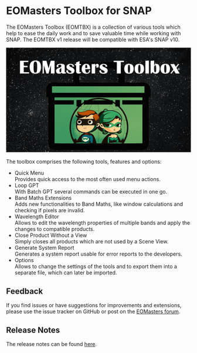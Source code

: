 EOMasters Toolbox for SNAP
==========================

The EOMasters Toolbox (EOMTBX) is a collection of various tools which help to ease the daily work and to save valuable
time while working with SNAP. The EOMTBX v1 release will be compatible with ESA's SNAP v10. 

![about-eomtbx-logo.png](src/main/resources/org/eomasters/eomtbx/about-eomtbx-logo.png)

The toolbox comprises the following tools, features and options:
* Quick Menu<br>
  Provides quick access to the most often used menu actions.
* Loop GPT<br>
  With Batch GPT several commands can be executed in one go.
* Band Maths Extensions<br>
  Adds new functionalities to Band Maths, like window calculations and checking if pixels are invalid.
* Wavelength Editor<br>
  Allows to edit the wavelength properties of multiple bands and apply the changes to compatible products.
* Close Product Without a View<br>
  Simply closes all products which are not used by a Scene View.
* Generate System Report<br>
  Generates a system report usable for error reports to the developers.
* Options<br>
  Allows to change the settings of the tools and to export them into a separate file, which can later be imported.

## Feedback

If you find issues or have suggestions for improvements and extensions, please use the issue tracker on GitHub or
post on the [EOMasters forum](https://www.eomasters.org/forum).

## Release Notes

The release notes can be found [here](https://github.com/eomasters-repos/eomtbx/releases).